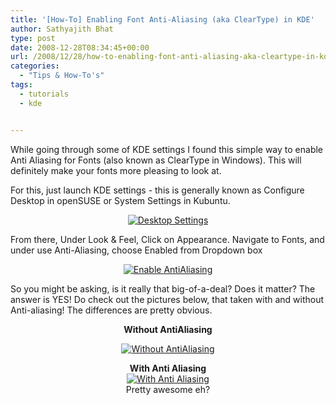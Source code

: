 ```yaml
---
title: '[How-To] Enabling Font Anti-Aliasing (aka ClearType) in KDE'
author: Sathyajith Bhat
type: post
date: 2008-12-28T08:34:45+00:00
url: /2008/12/28/how-to-enabling-font-anti-aliasing-aka-cleartype-in-kde/
categories:
  - "Tips & How-To's"
tags:
  - tutorials
  - kde


---
```

While going through some of KDE settings I found this simple way to enable Anti Aliasing for Fonts (also known as ClearType in Windows). This will definitely make your fonts more pleasing to look at.

For this, just launch KDE settings - this is generally known as Configure Desktop in openSUSE or System Settings in Kubuntu.

<!--more-->

<p style="text-align: center">
  <a href="https://i.sathyabh.at/ss/2008/12/desktopsettings.png"><img class="size-medium wp-image-639 aligncenter" title="Desktop Settings" src="https://i.sathyabh.at/ss/2008/12/desktopsettings-300x187.png" alt="Desktop Settings"   srcset="https://i.sathyabh.at/ss/2008/12/desktopsettings-300x187.png 300w, https://i.sathyabh.at/ss/2008/12/desktopsettings-1024x640.png 1024w, https://i.sathyabh.at/ss/2008/12/desktopsettings.png 1280w" sizes="(max-width: 300px) 100vw, 300px" /></a>
</p>

From there, Under Look & Feel, Click on Appearance. Navigate to Fonts, and under use Anti-Aliasing, choose Enabled from Dropdown box

<p style="text-align: center">
  <a href="https://i.sathyabh.at/ss/2008/12/enable-aa.png"><img class="size-medium wp-image-640 aligncenter" title="Enable AntiAliasing" src="https://i.sathyabh.at/ss/2008/12/enable-aa-300x187.png" alt="Enable AntiAliasing"   srcset="https://i.sathyabh.at/ss/2008/12/enable-aa-300x187.png 300w, https://i.sathyabh.at/ss/2008/12/enable-aa-1024x640.png 1024w, https://i.sathyabh.at/ss/2008/12/enable-aa.png 1280w" sizes="(max-width: 300px) 100vw, 300px" /></a>
</p>

So you might be asking, is it really that big-of-a-deal? Does it matter? The answer is YES! Do check out the pictures below, that taken with and without Anti-aliasing! The differences are pretty obvious.

<p style="text-align: center">
  <strong>Without AntiAliasing</strong>
</p>

<p style="text-align: center">
  <a href="https://i.sathyabh.at/ss/2008/12/without-aa.png"><img class="size-medium wp-image-641 aligncenter" title="Without AntiAliasing" src="https://i.sathyabh.at/ss/2008/12/without-aa-300x187.png" alt="Without AntiAliasing"   srcset="https://i.sathyabh.at/ss/2008/12/without-aa-300x187.png 300w, https://i.sathyabh.at/ss/2008/12/without-aa-1024x640.png 1024w, https://i.sathyabh.at/ss/2008/12/without-aa.png 1280w" sizes="(max-width: 300px) 100vw, 300px" /></a>
</p>

<p style="text-align: center;">
  <strong>With Anti Aliasing</strong><br /> <a href="https://i.sathyabh.at/ss/2008/12/with-aa.png"><img class="size-medium wp-image-642 aligncenter" title="With Anti Aliasing" src="https://i.sathyabh.at/ss/2008/12/with-aa-300x187.png" alt="With Anti Aliasing"   srcset="https://i.sathyabh.at/ss/2008/12/with-aa-300x187.png 300w, https://i.sathyabh.at/ss/2008/12/with-aa-1024x640.png 1024w, https://i.sathyabh.at/ss/2008/12/with-aa.png 1280w" sizes="(max-width: 300px) 100vw, 300px" /></a><br /> Pretty awesome eh?
</p>
